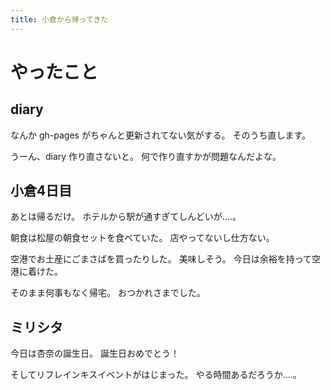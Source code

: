 ```yaml
---
title: 小倉から帰ってきた
---
```


# やったこと

## diary

なんか gh-pages がちゃんと更新されてない気がする。
そのうち直します。

うーん、diary 作り直さないと。
何で作り直すかが問題なんだよな。

## 小倉4日目

あとは帰るだけ。
ホテルから駅が通すぎてしんどいが‥‥。

朝食は松屋の朝食セットを食べていた。
店やってないし仕方ない。

空港でお土産にごまさばを買ったりした。
美味しそう。
今日は余裕を持って空港に着けた。

そのまま何事もなく帰宅。
おつかれさまでした。

## ミリシタ

今日は杏奈の誕生日。
誕生日おめでとう！

そしてリフレインキスイベントがはじまった。
やる時間あるだろうか‥‥。
